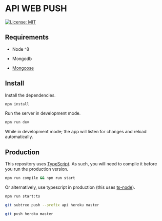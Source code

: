 # API WEB PUSH 

[![License: MIT](https://img.shields.io/badge/License-MIT-yellow.svg)](https://opensource.org/licenses/MIT)

## Requirements 

- Node ^8

- Mongodb 

- [Mongoose](https://github.com/Automattic/mongoose)

## Install

Install the dependencies.

```sh
npm install
```

Run the server in development mode.

```sh
npm run dev
```

While in development mode; the app will listen for changes and reload automatically.

## Production

This repository uses [TypeScript](https://www.typescriptlang.org/). As such, you will need to compile it before you run the production version.

```sh
npm run compile && npm run start
```

Or alternatively, use typescript in production (this uses [ts-node](https://github.com/TypeStrong/ts-node)).

```sh
npm run start:ts
```

````sh
git subtree push --prefix api heroku master
````

````sh
git push heroku master
````
